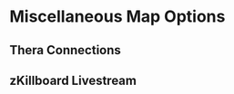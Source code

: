 # Miscellaneous Map Options
## Thera Connections
<h2 id="zkillboard-livestream">zKillboard Livestream</h2>

<!--stackedit_data:
eyJoaXN0b3J5IjpbLTIxMDM5ODQyMjRdfQ==
-->